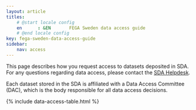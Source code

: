```yaml
---
layout: article
titles:
    # @start locale config
    en      : &EN       FEGA Sweden data access guide
    # @end locale config
key: fega-sweden-data-access-guide
sidebar:
    nav: access
---
```


This page describes how you request access to datasets deposited in SDA. For
any questions regarding data access, please contact the 
<a href="mailto:ega-se@nbis.se">SDA Helpdesk</a>.

Each dataset stored in the SDA is affiliated with a Data Access Committee (DAC),
which is the body responsible for all data access decisions.

{% include data-access-table.html %}

